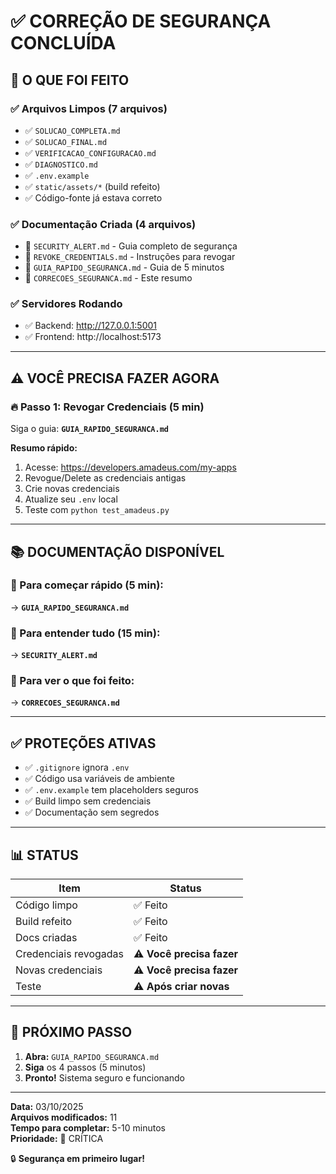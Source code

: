 # ✅ CORREÇÃO DE SEGURANÇA CONCLUÍDA

## 🎉 O QUE FOI FEITO

### ✅ Arquivos Limpos (7 arquivos)
- ✅ `SOLUCAO_COMPLETA.md`
- ✅ `SOLUCAO_FINAL.md`
- ✅ `VERIFICACAO_CONFIGURACAO.md`
- ✅ `DIAGNOSTICO.md`
- ✅ `.env.example`
- ✅ `static/assets/*` (build refeito)
- ✅ Código-fonte já estava correto

### ✅ Documentação Criada (4 arquivos)
- 📄 `SECURITY_ALERT.md` - Guia completo de segurança
- 📄 `REVOKE_CREDENTIALS.md` - Instruções para revogar
- 📄 `GUIA_RAPIDO_SEGURANCA.md` - Guia de 5 minutos
- 📄 `CORRECOES_SEGURANCA.md` - Este resumo

### ✅ Servidores Rodando
- ✅ Backend: http://127.0.0.1:5001
- ✅ Frontend: http://localhost:5173

---

## ⚠️ VOCÊ PRECISA FAZER AGORA

### 🔥 Passo 1: Revogar Credenciais (5 min)

Siga o guia: **`GUIA_RAPIDO_SEGURANCA.md`**

**Resumo rápido:**
1. Acesse: https://developers.amadeus.com/my-apps
2. Revogue/Delete as credenciais antigas
3. Crie novas credenciais
4. Atualize seu `.env` local
5. Teste com `python test_amadeus.py`

---

## 📚 DOCUMENTAÇÃO DISPONÍVEL

### 🚀 Para começar rápido (5 min):
→ **`GUIA_RAPIDO_SEGURANCA.md`**

### 📖 Para entender tudo (15 min):
→ **`SECURITY_ALERT.md`**

### 🔄 Para ver o que foi feito:
→ **`CORRECOES_SEGURANCA.md`**

---

## ✅ PROTEÇÕES ATIVAS

- ✅ `.gitignore` ignora `.env`
- ✅ Código usa variáveis de ambiente
- ✅ `.env.example` tem placeholders seguros
- ✅ Build limpo sem credenciais
- ✅ Documentação sem segredos

---

## 📊 STATUS

| Item | Status |
|------|--------|
| Código limpo | ✅ Feito |
| Build refeito | ✅ Feito |
| Docs criadas | ✅ Feito |
| Credenciais revogadas | ⚠️ **Você precisa fazer** |
| Novas credenciais | ⚠️ **Você precisa fazer** |
| Teste | ⚠️ **Após criar novas** |

---

## 🎯 PRÓXIMO PASSO

1. **Abra:** `GUIA_RAPIDO_SEGURANCA.md`
2. **Siga** os 4 passos (5 minutos)
3. **Pronto!** Sistema seguro e funcionando

---

**Data:** 03/10/2025  
**Arquivos modificados:** 11  
**Tempo para completar:** 5-10 minutos  
**Prioridade:** 🔴 CRÍTICA

🔒 **Segurança em primeiro lugar!**
